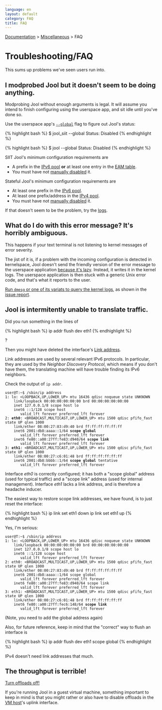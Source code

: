 ```yaml
---
language: en
layout: default
category: FAQ
title: FAQ
---
```


[Documentation](documentation.html) > [Miscellaneous](documentation.html#miscellaneous) > FAQ

# Troubleshooting/FAQ

This sums up problems we've seen users run into.

## I modprobed Jool but it doesn't seem to be doing anything.

Modprobing Jool without enough arguments is legal. It will assume you intend to finish configuring using the userspace app, and sit idle until you've done so.

Use the userspace app's [`--global`](usr-flags-global.html#description) flag to figure out Jool's status:

{% highlight bash %}
$ jool_siit --global
  Status: Disabled
{% endhighlight %}

{% highlight bash %}
$ jool --global
  Status: Disabled
{% endhighlight %}

SIIT Jool's minimum configuration requirements are

- A prefix in the [IPv6 pool](usr-flags-pool6.html) **or** at least one entry in the [EAM table](usr-flags-eamt.html).
- You must have not [manually disabled](usr-flags-global.html#enable---disable) it.

Stateful Jool's minimum configuration requirements are

- At least one prefix in the [IPv6 pool](usr-flags-pool6.html).
- At least one prefix/address in the [IPv4 pool](usr-flags-pool4.html).
- You must have not [manually disabled](usr-flags-global.html#enable---disable) it.

If that doesn't seem to be the problem, try the [logs](logging.html).

## What do I do with this error message? It's horribly ambiguous.

This happens if your text terminal is not listening to kernel messages of error severity.

The jist of it is, if a problem with the incoming configuration is detected in kernelspace, Jool doesn't send the friendly version of the error message to the userspace application [because it's lazy](https://github.com/NICMx/NAT64/issues/169). Instead, it writes it in the kernel logs. The userspace application is then stuck with a generic Unix error code, and that's what it reports to the user.

[Run `dmesg` or one of its variats to query the kernel logs](logging.html), as shown in the [issue report](https://github.com/NICMx/NAT64/issues/169).

## Jool is intermitently unable to translate traffic.

Did you run something in the lines of

{% highlight bash %}
ip addr flush dev eth1
{% endhighlight %}

?

Then you might have deleted the interface's <a href="http://en.wikipedia.org/wiki/Link-local_address" target="_blank">Link address</a>.

Link addresses are used by several relevant IPv6 protocols. In particular, they are used by the *Neighbor Discovery Protocol*, which means if you don't have them, the translating machine will have trouble finding its IPv6 neighbors.

Check the output of `ip addr`. 

<div class="highlight"><pre><code class="bash">user@T:~$ /sbin/ip address
1: lo: &lt;LOOPBACK,UP,LOWER_UP&gt; mtu 16436 qdisc noqueue state UNKNOWN 
    link/loopback 00:00:00:00:00:00 brd 00:00:00:00:00:00
    inet 127.0.0.1/8 scope host lo
    inet6 ::1/128 scope host 
       valid_lft forever preferred_lft forever
2: <strong>eth0</strong>: &lt;BROADCAST,MULTICAST,UP,LOWER_UP&gt; mtu 1500 qdisc pfifo_fast state UP qlen 1000
    link/ether 08:00:27:83:d9:40 brd ff:ff:ff:ff:ff:ff
    inet6 2001:db8:aaaa::1/64 <strong>scope global</strong> 
       valid_lft forever preferred_lft forever
    inet6 fe80::a00:27ff:fe83:d940/64 <strong>scope link</strong> 
       valid_lft forever preferred_lft forever
3: <strong>eth1</strong>: &lt;BROADCAST,MULTICAST,UP,LOWER_UP&gt; mtu 1500 qdisc pfifo_fast state UP qlen 1000
    link/ether 08:00:27:c6:01:48 brd ff:ff:ff:ff:ff:ff
    inet6 2001:db8:bbbb::1/64 <strong>scope global</strong> tentative 
       valid_lft forever preferred_lft forever
</code></pre></div>

Interface _eth0_ is correctly configured; it has both a "scope global" address (used for typical traffic) and a "scope link" address (used for internal management). Interface _eth1_ lacks a link address, and is therefore a headache inducer.

The easiest way to restore scope link addresses, we have found, is to just reset the interface:

{% highlight bash %}
ip link set eth1 down
ip link set eth1 up
{% endhighlight %}

Yes, I'm serious:

<div class="highlight"><pre><code class="bash">user@T:~$ /sbin/ip address
1: lo: &lt;LOOPBACK,UP,LOWER_UP&gt; mtu 16436 qdisc noqueue state UNKNOWN 
    link/loopback 00:00:00:00:00:00 brd 00:00:00:00:00:00
    inet 127.0.0.1/8 scope host lo
    inet6 ::1/128 scope host 
       valid_lft forever preferred_lft forever
2: eth0: &lt;BROADCAST,MULTICAST,UP,LOWER_UP&gt; mtu 1500 qdisc pfifo_fast state UP qlen 1000
    link/ether 08:00:27:83:d9:40 brd ff:ff:ff:ff:ff:ff
    inet6 2001:db8:aaaa::1/64 scope global 
       valid_lft forever preferred_lft forever
    inet6 fe80::a00:27ff:fe83:d940/64 scope link 
       valid_lft forever preferred_lft forever
3: eth1: &lt;BROADCAST,MULTICAST,UP,LOWER_UP> mtu 1500 qdisc pfifo_fast state UP qlen 1000
    link/ether 08:00:27:c6:01:48 brd ff:ff:ff:ff:ff:ff
    inet6 fe80::a00:27ff:fec6:148/64 <strong>scope link</strong> 
       valid_lft forever preferred_lft forever
</code></pre></div>

(Note, you need to add the global address again)

Also, for future reference, keep in mind that the "correct" way to flush an interface is

{% highlight bash %}
ip addr flush dev eth1 scope global
{% endhighlight %}

IPv4 doesn't need link addresses that much.

## The throughput is terrible!

[Turn offloads off!](offloads.html)

If you're running Jool in a guest virtual machine, something important to keep in mind is that you might rather or also have to disable offloads in the [VM host](http://en.wikipedia.org/wiki/Hypervisor)'s uplink interface.

